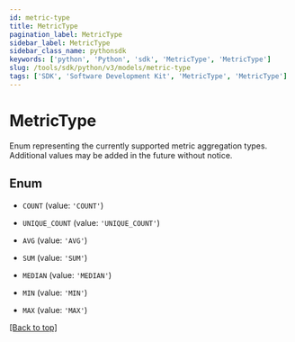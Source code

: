 ```yaml
---
id: metric-type
title: MetricType
pagination_label: MetricType
sidebar_label: MetricType
sidebar_class_name: pythonsdk
keywords: ['python', 'Python', 'sdk', 'MetricType', 'MetricType']
slug: /tools/sdk/python/v3/models/metric-type
tags: ['SDK', 'Software Development Kit', 'MetricType', 'MetricType']
---
```


# MetricType

Enum representing the currently supported metric aggregation types. Additional values may be added in the future without notice.

## Enum

- `COUNT` (value: `'COUNT'`)

- `UNIQUE_COUNT` (value: `'UNIQUE_COUNT'`)

- `AVG` (value: `'AVG'`)

- `SUM` (value: `'SUM'`)

- `MEDIAN` (value: `'MEDIAN'`)

- `MIN` (value: `'MIN'`)

- `MAX` (value: `'MAX'`)

[[Back to top]](#)
